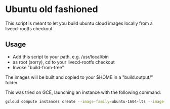 # Ubuntu old fashioned

This script is meant to let you build ubuntu cloud images locally from a
livecd-rootfs checkout.

## Usage

- Add this script to your path, e.g. /usr/local/bin
- as root (sorry), cd to your livecd-rootfs checkout
- Invoke "build-from-tree"

The images will be built and copied to your $HOME in a "build.output/" folder.

This was tried on GCE, launching an instance with the following command:

```bash
gcloud compute instances create --image-family=ubuntu-1604-lts --image-project=ubuntu-os-cloud "builder-$(date +%y%m%d-%H%M)" --machine-type n1-highcpu-2 --tags "test" --boot-disk-size 200GiB --zone us-central1-b
```
